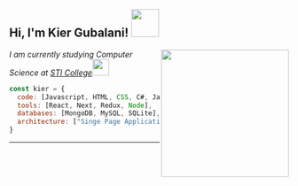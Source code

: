<h2> Hi, I'm Kier Gubalani! <img src="https://media.giphy.com/media/jsHVvDpDMCwbyLuYM0/giphy.gif" width="50"></h2>
<img align='right' src="https://media.giphy.com/media/Ll22OhMLAlVDb8UQWe/giphy.gif" width="230">
<p><em>I am currently studying Computer Science at <a href="https://www.sti.edu/">STI College</a><img src="https://media.giphy.com/media/dUqyQDi9Dg2bPDlO6L/giphy.gif" width="30">
</em></p>


```javascript
const kier = {
  code: [Javascript, HTML, CSS, C#, Java],
  tools: [React, Next, Redux, Node],
  databases: [MongoDB, MySQL, SQLite],
  architecture: ["Singe Page Application"],
}
```
---

